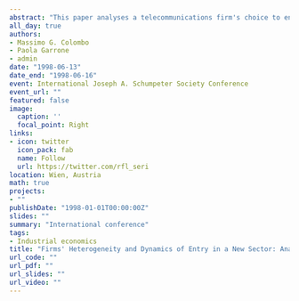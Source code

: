 ```yaml
---
abstract: "This paper analyses a telecommunications firm's choice to enter the multimedia service provision business, and empirically specifies a strategy-capability model that relates the potential entrant's choice to both its external environment and its evolving collection of internal capabilities. The MOSAICO database has provided the econometric model with a sample composed of the initiatives undertaken in the new business by the world's largest common carriers in the 1990-'96 period. The empirical results support the view that, in the current phase of the new business, cooperation is an effective learning device; further, a bandwagon effect is partly accepted. Lastly, a competence-enhancing nature of the multimedia service provision with respect to technological knowledge can be rejected."
all_day: true
authors:
- Massimo G. Colombo
- Paola Garrone
- admin
date: "1998-06-13"
date_end: "1998-06-16"
event: International Joseph A. Schumpeter Society Conference
event_url: ""
featured: false
image:
  caption: ''
  focal_point: Right
links:
- icon: twitter
  icon_pack: fab
  name: Follow
  url: https://twitter.com/rfl_seri
location: Wien, Austria
math: true
projects:
- ""
publishDate: "1998-01-01T00:00:00Z"
slides: ""
summary: "International conference"
tags:
- Industrial economics
title: "Firms' Heterogeneity and Dynamics of Entry in a New Sector: Analysis of the Multimedia Service Provision Sector"
url_code: ""
url_pdf: ""
url_slides: ""
url_video: ""
---
```

